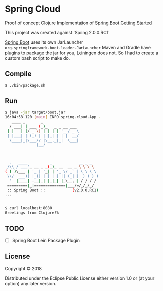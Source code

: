 # Spring Cloud

Proof of concept Clojure Implementation of [Spring Boot Getting Started](https://spring.io/guides/gs/spring-boot/)

This project was created against 'Spring 2.0.0.RC1'

[Spring Boot](http://projects.spring.io/spring-boot/) uses its own JarLauncher `org.springframework.boot.loader.JarLauncher` Maven and Gradle have plugins to package the jar for you, Leiningen does not. So I had to create a custom bash script to make do.


## Compile

```bash
$ ./bin/package.sh
```

## Run

```bash
$ java -jar target/boot.jar
16:04:58.120 [main] INFO spring.cloud.App -
   ____ _       _
  / ___| | ___ (_)_   _ _ __ ___
 | |   | |/ _ \| | | | | '__/ _ \
 | |___| | (_) | | |_| | | |  __/
  \____|_|\___// |\__,_|_|  \___|
              |__/



  .   ____          _            __ _ _
 /\\ / ___'_ __ _ _(_)_ __  __ _ \ \ \ \
( ( )\___ | '_ | '_| | '_ \/ _` | \ \ \ \
 \\/  ___)| |_)| | | | | || (_| |  ) ) ) )
  '  |____| .__|_| |_|_| |_\__, | / / / /
 =========|_|==============|___/=/_/_/_/
 :: Spring Boot ::            (v2.0.0.RC1)
...


$ curl localhost:8080
Greetings from Clojure!%
```


## TODO

- [ ] Spring Boot Lein Package Plugin



## License

Copyright © 2018

Distributed under the Eclipse Public License either version 1.0 or (at your option) any later version.

